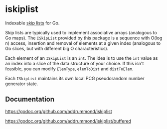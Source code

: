 # iskiplist

Indexable
[skip lists](https://en.wikipedia.org/wiki/Skip_list) for Go.

Skip lists are typically used to implement associative arrays (analogous to Go
maps). The `ISkipList` provided by this package is a sequence with O(log n)
access, insertion and removal of elements at a given index (analogous to Go
slices, but with different big O characteristics).

Each element of an `ISkipList` is an `int`. The idea is to use the `int` value
as an index into a slice of the data structure of your choice. If this isn't
feasible, you can modify `ElemType`, `elemToDist` and `distToElem`.

Each `ISkipList` maintains its own local PCG pseudorandom number generator
state.

## Documentation

https://godoc.org/github.com/addrummond/iskiplist

https://godoc.org/github.com/addrummond/iskiplist/buffered
